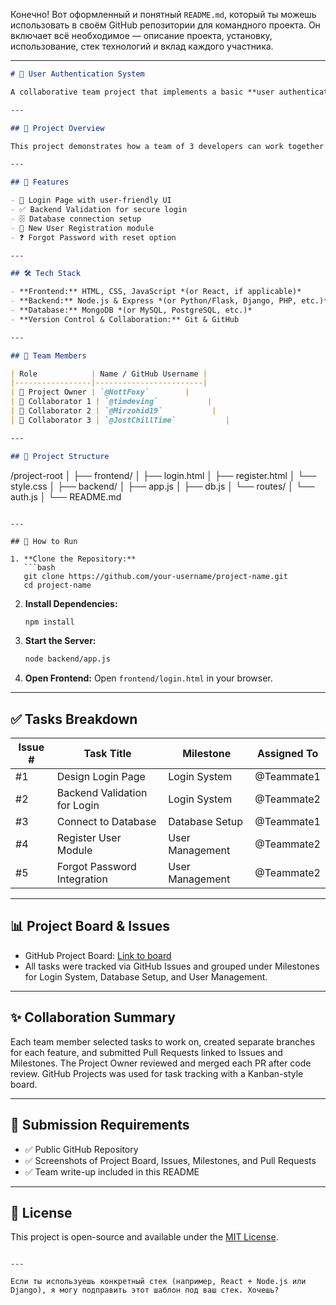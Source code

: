 Конечно! Вот оформленный и понятный `README.md`, который ты можешь использовать в своём GitHub репозитории для командного проекта. Он включает всё необходимое — описание проекта, установку, использование, стек технологий и вклад каждого участника.

---

```markdown
# 🔐 User Authentication System

A collaborative team project that implements a basic **user authentication system** including login, registration, password recovery, and secure backend validation with a connected database.

---

## 📌 Project Overview

This project demonstrates how a team of 3 developers can work together using **GitHub collaboration tools** like Issues, Branches, Milestones, and Pull Requests. The system is designed to simulate a real-world login and user management flow with both frontend and backend logic.

---

## 🚀 Features

- 🔑 Login Page with user-friendly UI
- ✅ Backend Validation for secure login
- 🗄️ Database connection setup
- 📝 New User Registration module
- ❓ Forgot Password with reset option

---

## 🛠️ Tech Stack

- **Frontend:** HTML, CSS, JavaScript *(or React, if applicable)*
- **Backend:** Node.js & Express *(or Python/Flask, Django, PHP, etc.)*
- **Database:** MongoDB *(or MySQL, PostgreSQL, etc.)*
- **Version Control & Collaboration:** Git & GitHub

---

## 👥 Team Members

| Role            | Name / GitHub Username |
|-----------------|------------------------|
| 👑 Project Owner | `@NottFoxy`        |
| 🤝 Collaborator 1 | `@timdeving`           |
| 🤝 Collaborator 2 | `@Mirzohid19`           |
| 🤝 Collaborator 3 | `@JostChillTime`           |

---

## 📁 Project Structure

```
/project-root
│
├── frontend/
│   ├── login.html
│   ├── register.html
│   └── style.css
│
├── backend/
│   ├── app.js
│   ├── db.js
│   └── routes/
│       └── auth.js
│
└── README.md
```

---

## 🧪 How to Run

1. **Clone the Repository:**
   ```bash
   git clone https://github.com/your-username/project-name.git
   cd project-name
   ```

2. **Install Dependencies:**
   ```bash
   npm install
   ```

3. **Start the Server:**
   ```bash
   node backend/app.js
   ```

4. **Open Frontend:**
   Open `frontend/login.html` in your browser.

---

## ✅ Tasks Breakdown

| Issue # | Task Title                      | Milestone         | Assigned To     |
|---------|----------------------------------|-------------------|-----------------|
| #1      | Design Login Page               | Login System      | @Teammate1      |
| #2      | Backend Validation for Login    | Login System      | @Teammate2      |
| #3      | Connect to Database             | Database Setup    | @Teammate1      |
| #4      | Register User Module            | User Management   | @Teammate2      |
| #5      | Forgot Password Integration     | User Management   | @Teammate2      |

---

## 📊 Project Board & Issues

- GitHub Project Board: [Link to board](https://github.com/your-username/project-name/projects)
- All tasks were tracked via GitHub Issues and grouped under Milestones for Login System, Database Setup, and User Management.

---

## ✨ Collaboration Summary

Each team member selected tasks to work on, created separate branches for each feature, and submitted Pull Requests linked to Issues and Milestones. The Project Owner reviewed and merged each PR after code review. GitHub Projects was used for task tracking with a Kanban-style board.

---

## 📸 Submission Requirements

- ✅ Public GitHub Repository
- ✅ Screenshots of Project Board, Issues, Milestones, and Pull Requests
- ✅ Team write-up included in this README

---

## 📃 License

This project is open-source and available under the [MIT License](LICENSE).

```

---

Если ты используешь конкретный стек (например, React + Node.js или Django), я могу подправить этот шаблон под ваш стек. Хочешь?
